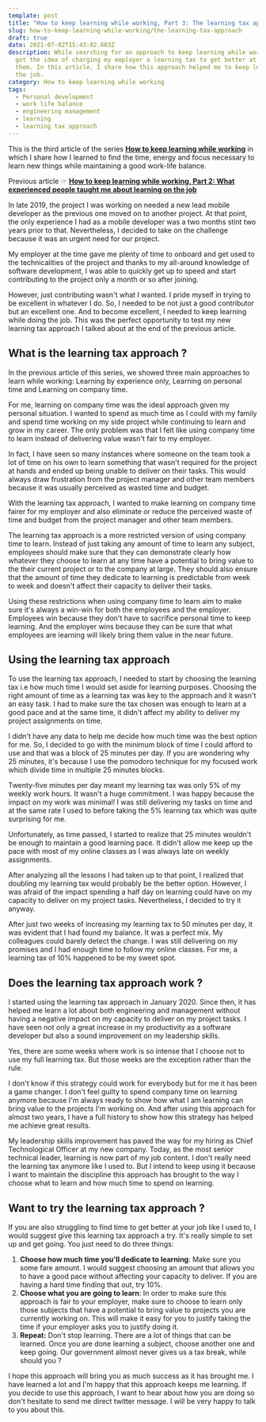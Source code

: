 ```yaml
---
template: post
title: "How to keep learning while working, Part 3: The learning tax approach"
slug: how-to-keep-learning-while-working/the-learning-tax-approach
draft: true
date: 2021-07-02T15:43:02.683Z
description: While searching for an approach to keep learning while working, I
  got the idea of charging my employer a learning tax to get better at serving
  them. In this article, I share how this approach helped me to keep learning on
  the job.
category: How to keep learning while working
tags:
  - Personal development
  - work life balance
  - engineering management
  - learning
  - learning tax approach
---
```

This is the third article of the series **[How to keep learning while working](/category/how-to-keep-learning-while-working/)** in which I share how I learned to find the time, energy and focus necessary to learn new things while maintaining a good work-life balance.

Previous article ☞ **[How to keep learning while working, Part 2: What experienced people taught me about learning on the job](/how-to-keep-learning-while-working/what-experienced-people-taught-me-about-learning-on-the-job)**

In late 2019, the project I was working on needed a new lead mobile developer as the previous one moved on to another project. At that point, the only experience I had as a mobile developer was a two months stint two years prior to that. Nevertheless, I decided to take on the challenge because it was an urgent need for our project.

My employer at the time gave me plenty of time to onboard and get used to the technicalities of the project and thanks to my all-around knowledge of software development, I was able to quickly get up to speed and start contributing to the project only a month or so after joining.

However, just contributing wasn't what I wanted. I pride myself in trying to be excellent in whatever I do. So, I needed to be not just a good contributor but an excellent one. And to become excellent, I needed to keep learning while doing the job. This was the perfect opportunity to test my new learning tax approach I talked about at the end of the previous article.

## What is the learning tax approach ?

In the previous article of this series, we showed three main approaches to learn while working: Learning by experience only, Learning on personal time and Learning on company time.

For me, learning on company time was the ideal approach given my personal situation. I wanted to spend as much time as I could with my family and spend time working on my side project while continuing to learn and grow in my career. The only problem was that I felt like using company time to learn instead of delivering value wasn't fair to my employer. 

In fact,  I have seen so many instances where someone on the team took a lot of time on his own to learn something that wasn't required for the project at hands and ended up being unable to deliver on their tasks. This would always draw frustration from the project manager and other team members because it was usually perceived as wasted time and budget.

With the learning tax approach, I wanted to make learning on company time fairer for my employer and also eliminate or reduce the perceived waste of time and budget from the project manager and other team members.

The learning tax approach is a more restricted version of using company time to learn. Instead of just taking any amount of time to learn any subject, employees should make sure that they can demonstrate clearly how whatever they choose to learn at any time have a potential to bring value to the their current project or to the company at large. They should also ensure that the amount of time they dedicate to learning is predictable from week to week and doesn't affect their capacity to deliver their tasks.

Using these restrictions when using company time to learn aim to make sure it's always a win-win for both the employees and the employer. Employees win because they don't have to sacrifice personal time to keep learning. And the employer wins because they can be sure that what employees are learning will likely bring them value in the near future.

## Using the learning tax approach

To use the learning tax approach, I needed to start by choosing the learning tax i.e how much time I would set aside for learning purposes. Choosing the right amount of time as a learning tax was key to the approach and it wasn't an easy task. I had to make sure the tax chosen was enough to learn at a good pace and at the same time, it didn't affect my ability to deliver my project assignments on time. 

I didn't have any data to help me decide how much time was the best option for me. So, I decided to go with the minimum block of time I could afford to use and that was a block of 25 minutes per day. If you are wondering why 25 minutes, it's because I use the pomodoro technique for my focused work which divide time in multiple 25 minutes blocks.

Twenty-five minutes per day meant my learning tax was only 5% of my weekly work hours. It wasn't a huge commitment. I was happy because the impact on my work was minimal! I was still delivering my tasks on time and at the same rate I used to before taking the 5% learning tax which was quite surprising for me.

Unfortunately, as time passed, I started to realize that 25 minutes wouldn't be enough to maintain a good learning pace. It didn't allow me keep up the pace with most of my online classes as I was always late on weekly assignments.

After analyzing all the lessons I had taken up to that point, I realized that doubling my learning tax would probably be the better option. However, I was afraid of the impact spending a half day on learning could have on my capacity to deliver on my project tasks. Nevertheless, I decided to try it anyway.

After just two weeks of increasing my learning tax to 50 minutes per day, it was evident that I had found my balance. It was a perfect mix. My colleagues could barely detect the change. I was still delivering on my promises and I had enough time to follow my online classes. For me, a learning tax of 10% happened to be my sweet spot.

## Does the learning tax approach work ?

I started using the learning tax approach in January 2020. Since then, it has helped me learn a lot about both engineering and management without having a negative impact on my capacity to deliver on my project tasks. I have seen not only a great increase in my productivity as a software developer but also a sound improvement on my leadership skills.

Yes, there are some weeks where work is so intense that I choose not to use my full learning tax. But those weeks are the exception rather than the rule. 

I don't know if this strategy could work for everybody but for me it has been a game changer. I don't feel guilty to spend company time on learning anymore because I'm always ready to show how what I am learning can bring value to the projects I'm working on. And after using this approach for almost two years, I have a full history to show how this strategy has helped me achieve great results.

My leadership skills improvement has paved the way for my hiring as Chief Technological Officer at my new company. Today, as the most senior technical leader, learning is now part of my job content. I don't really need the learning tax anymore like I used to. But I intend to keep using it because I want to maintain the discipline this approach has brought to the way I choose what to learn and how much time to spend on learning. 

## Want to try the learning tax approach ?

If you are also struggling to find time to get better at your job like I used to, I would suggest give this learning tax approach a try. It's really simple to set up and get going. You just need to do three things:

1. **Choose how much time you'll dedicate to learning**: Make sure you some fare amount. I would suggest choosing an amount that allows you to have a good pace without affecting your capacity to deliver. If you are having a hard time finding that out, try 10%.
2. **Choose what you are going to learn**: In order to make sure this approach is fair to your employer, make sure to choose to learn only those subjects that have a potential to bring value to projects you are currently working on. This will make it easy for you to justify taking the time if your employer asks you to justify doing it.
3. **Repeat:** Don't stop learning. There are a lot of things that can be learned. Once you are done learning a subject, choose another one and keep going. Our government almost never gives us a tax break, while should you ?

I hope this approach will bring you as much success as it has brought me. I have learned a lot and I'm happy that this approach keeps me learning. If you decide to use this approach, I want to hear about how you are doing so don't hesitate to send me direct twitter message. I will be very happy to talk to you about this.